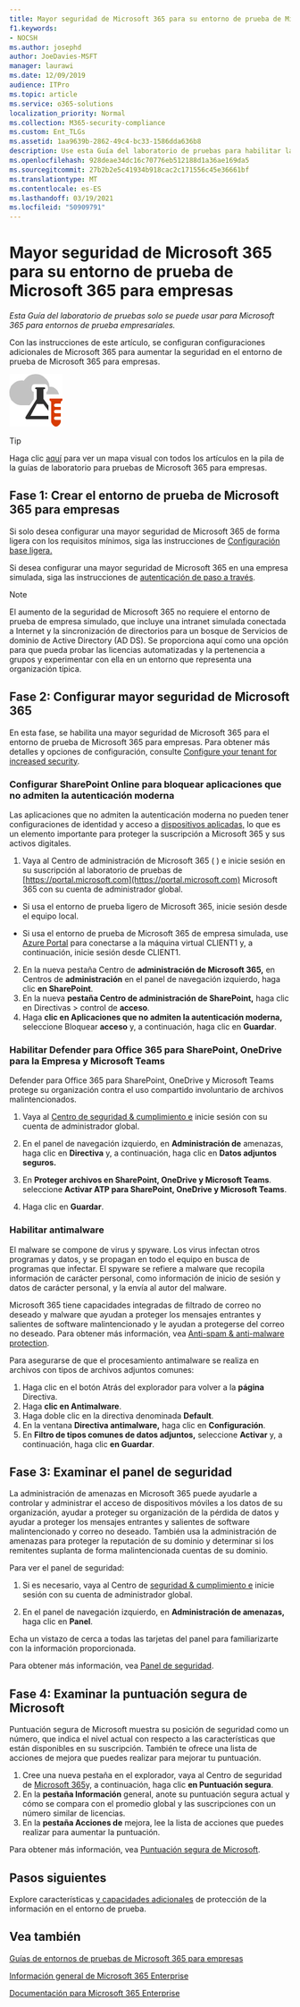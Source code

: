 ```yaml
---
title: Mayor seguridad de Microsoft 365 para su entorno de prueba de Microsoft 365 para empresas
f1.keywords:
- NOCSH
ms.author: josephd
author: JoeDavies-MSFT
manager: laurawi
ms.date: 12/09/2019
audience: ITPro
ms.topic: article
ms.service: o365-solutions
localization_priority: Normal
ms.collection: M365-security-compliance
ms.custom: Ent_TLGs
ms.assetid: 1aa9639b-2862-49c4-bc33-1586dda636b8
description: Use esta Guía del laboratorio de pruebas para habilitar la configuración de seguridad adicional de Microsoft 365 en el entorno de prueba de Microsoft 365 para empresas.
ms.openlocfilehash: 928deae34dc16c70776eb512188d1a36ae169da5
ms.sourcegitcommit: 27b2b2e5c41934b918cac2c171556c45e36661bf
ms.translationtype: MT
ms.contentlocale: es-ES
ms.lasthandoff: 03/19/2021
ms.locfileid: "50909791"
---
```

# <a name="increased-microsoft-365-security-for-your-microsoft-365-for-enterprise-test-environment"></a>Mayor seguridad de Microsoft 365 para su entorno de prueba de Microsoft 365 para empresas

*Esta Guía del laboratorio de pruebas solo se puede usar para Microsoft 365 para entornos de prueba empresariales.*

Con las instrucciones de este artículo, se configuran configuraciones adicionales de Microsoft 365 para aumentar la seguridad en el entorno de prueba de Microsoft 365 para empresas.

![Guías del laboratorio de pruebas para la nube de Microsoft](../media/m365-enterprise-test-lab-guides/cloud-tlg-icon.png)

> [!TIP]
> Haga clic [aquí](../downloads/Microsoft365EnterpriseTLGStack.pdf) para ver un mapa visual con todos los artículos en la pila de la guías de laboratorio para pruebas de Microsoft 365 para empresas.
  
## <a name="phase-1-build-out-your-microsoft-365-for-enterprise-test-environment"></a>Fase 1: Crear el entorno de prueba de Microsoft 365 para empresas

Si solo desea configurar una mayor seguridad de Microsoft 365 de forma ligera con los requisitos mínimos, siga las instrucciones de [Configuración base ligera.](lightweight-base-configuration-microsoft-365-enterprise.md)
  
Si desea configurar una mayor seguridad de Microsoft 365 en una empresa simulada, siga las instrucciones de [autenticación de paso a través](pass-through-auth-m365-ent-test-environment.md).
  
> [!NOTE]
> El aumento de la seguridad de Microsoft 365 no requiere el entorno de prueba de empresa simulado, que incluye una intranet simulada conectada a Internet y la sincronización de directorios para un bosque de Servicios de dominio de Active Directory (AD DS). Se proporciona aquí como una opción para que pueda probar las licencias automatizadas y la pertenencia a grupos y experimentar con ella en un entorno que representa una organización típica. 

## <a name="phase-2-configure-increased-microsoft-365-security"></a>Fase 2: Configurar mayor seguridad de Microsoft 365

En esta fase, se habilita una mayor seguridad de Microsoft 365 para el entorno de prueba de Microsoft 365 para empresas. Para obtener más detalles y opciones de configuración, consulte [Configure your tenant for increased security](/office365/securitycompliance/tenant-wide-setup-for-increased-security).

### <a name="configure-sharepoint-online-to-block-apps-that-dont-support-modern-authentication"></a>Configurar SharePoint Online para bloquear aplicaciones que no admiten la autenticación moderna

Las aplicaciones que no admiten la autenticación moderna no pueden tener configuraciones de identidad y acceso a [dispositivos aplicadas,](../security/office-365-security/microsoft-365-policies-configurations.md) lo que es un elemento importante para proteger la suscripción a Microsoft 365 y sus activos digitales. 

1. Vaya al Centro de administración de Microsoft 365 ( ) e inicie sesión en su suscripción al laboratorio de pruebas de [https://portal.microsoft.com](https://portal.microsoft.com) Microsoft 365 con su cuenta de administrador global.
    
  - Si usa el entorno de prueba ligero de Microsoft 365, inicie sesión desde el equipo local.
    
  - Si usa el entorno de prueba de Microsoft 365 de empresa simulada, use [Azure Portal](https://portal.azure.com) para conectarse a la máquina virtual CLIENT1 y, a continuación, inicie sesión desde CLIENT1.
 
2. En la nueva pestaña Centro de **administración de Microsoft 365,** en Centros de **administración** en el panel de navegación izquierdo, haga clic **en SharePoint**.
3. En la nueva **pestaña Centro de administración de SharePoint,** haga clic en Directivas > control de **acceso**.
4. Haga **clic en Aplicaciones que no admiten la autenticación moderna,** seleccione Bloquear **acceso** y, a continuación, haga clic en **Guardar**.


### <a name="enable-defender-for-office-365-for-sharepoint-onedrive-for-business-and-microsoft-teams"></a>Habilitar Defender para Office 365 para SharePoint, OneDrive para la Empresa y Microsoft Teams

Defender para Office 365 para SharePoint, OneDrive y Microsoft Teams protege su organización contra el uso compartido involuntario de archivos malintencionados.

1. Vaya al [Centro de seguridad & cumplimiento e](https://protection.office.com) inicie sesión con su cuenta de administrador global.

2. En el panel de navegación izquierdo, en **Administración de** amenazas, haga clic en **Directiva** y, a continuación, haga clic en **Datos adjuntos seguros.** 

3. En **Proteger archivos en SharePoint, OneDrive y Microsoft Teams**. seleccione **Activar ATP para SharePoint, OneDrive y Microsoft Teams**.

4. Haga clic en **Guardar**.


### <a name="enable-anti-malware"></a>Habilitar antimalware

El malware se compone de virus y spyware. Los virus infectan otros programas y datos, y se propagan en todo el equipo en busca de programas que infectar. El spyware se refiere a malware que recopila información de carácter personal, como información de inicio de sesión y datos de carácter personal, y la envía al autor del malware. 

Microsoft 365 tiene capacidades integradas de filtrado de correo no deseado y malware que ayudan a proteger los mensajes entrantes y salientes de software malintencionado y le ayudan a protegerse del correo no deseado. Para obtener más información, vea [Anti-spam & anti-malware protection](../security/office-365-security/anti-spam-and-anti-malware-protection.md).

Para asegurarse de que el procesamiento antimalware se realiza en archivos con tipos de archivos adjuntos comunes:

1. Haga clic en el botón Atrás del explorador para volver a la **página** Directiva.
2. Haga **clic en Antimalware**.
3. Haga doble clic en la directiva denominada **Default**.
4. En la ventana **Directiva antimalware,** haga clic en **Configuración**.
4. En **Filtro de tipos comunes de datos adjuntos,** seleccione **Activar** y, a continuación, haga clic **en Guardar**.


## <a name="phase-3-examine-the-security-dashboard"></a>Fase 3: Examinar el panel de seguridad

La administración de amenazas en Microsoft 365 puede ayudarle a controlar y administrar el acceso de dispositivos móviles a los datos de su organización, ayudar a proteger su organización de la pérdida de datos y ayudar a proteger los mensajes entrantes y salientes de software malintencionado y correo no deseado. También usa la administración de amenazas para proteger la reputación de su dominio y determinar si los remitentes suplanta de forma malintencionada cuentas de su dominio. 

Para ver el panel de seguridad:

1. Si es necesario, vaya al Centro de [seguridad & cumplimiento e](https://protection.office.com) inicie sesión con su cuenta de administrador global.

2. En el panel de navegación izquierdo, en **Administración de amenazas,** haga clic en **Panel**.

Echa un vistazo de cerca a todas las tarjetas del panel para familiarizarte con la información proporcionada.

Para obtener más información, vea [Panel de seguridad](../security/office-365-security/security-dashboard.md).


## <a name="phase-4-examine-microsoft-secure-score"></a>Fase 4: Examinar la puntuación segura de Microsoft

Puntuación segura de Microsoft muestra su posición de seguridad como un número, que indica el nivel actual con respecto a las características que están disponibles en su suscripción. También te ofrece una lista de acciones de mejora que puedes realizar para mejorar tu puntuación.

1. Cree una nueva pestaña en el explorador, vaya al Centro de seguridad de [Microsoft 365](https://security.microsoft.com/)y, a continuación, haga clic **en Puntuación segura**.
2. En la **pestaña Información**  general, anote su puntuación segura actual y cómo se compara con el promedio global y las suscripciones con un número similar de licencias.
3. En la **pestaña Acciones de** mejora, lee la lista de acciones que puedes realizar para aumentar la puntuación.

Para obtener más información, vea [Puntuación segura de Microsoft](../security/mtp/microsoft-secure-score.md).

## <a name="next-steps"></a>Pasos siguientes

Explore características [y capacidades adicionales](m365-enterprise-test-lab-guides.md#information-protection) de protección de la información en el entorno de prueba.

## <a name="see-also"></a>Vea también

[Guías de entornos de pruebas de Microsoft 365 para empresas](m365-enterprise-test-lab-guides.md)

[Información general de Microsoft 365 Enterprise](microsoft-365-overview.md)

[Documentación para Microsoft 365 Enterprise](/microsoft-365-enterprise/)
